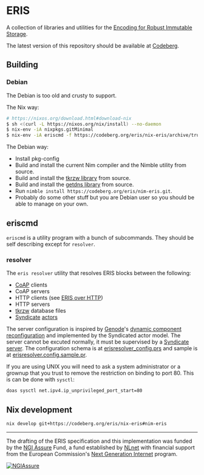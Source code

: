 # ERIS

A collection of libraries and utilities for the [Encoding for Robust Immutable Storage](https://eris.codeberg.page).

The latest version of this repository should be available at [Codeberg](https://codeberg.org/eris/nim-eris).

## Building

### Debian

The Debian is too old and crusty to support.

The Nix way:
``` sh
# https://nixos.org/download.html#download-nix
$ sh <(curl -L https://nixos.org/nix/install) --no-daemon
$ nix-env -iA nixpkgs.gitMinimal
$ nix-env -iA eriscmd -f https://codeberg.org/eris/nix-eris/archive/trunk.tar.gz
```

The Debian way:
- Install pkg-config
- Build and install the current Nim compiler and the Nimble utility from source.
- Build and install the [tkrzw library](https://dbmx.net/tkrzw/) from source.
- Build and install the [getdns library](https://getdnsapi.net/) from source.
- Run `nimble install https://codeberg.org/eris/nim-eris.git`.
- Probably do some other stuff but you are Debian user so you should be able to manage on your own.

## eriscmd

`eriscmd` is a utility program with a bunch of subcommands. They should be self describing except for `resolver`.

### resolver

The `eris resolver` utility that resolves ERIS blocks between the following:
  - [CoAP](https://en.wikipedia.org/wiki/Constrained_Application_Protocol) clients
  - CoAP servers
  - HTTP clients (see [ERIS over HTTP](https://eris.codeberg.page/eer/eer-001/))
  - HTTP servers
  - [tkrzw](https://dbmx.net/tkrzw/) database files
  - [Syndicate](https://syndicate-lang.org) [actors](./protocols/syndicate_protocol.prs)

The server configuration is inspired by [Genode](https://genode.org/)'s [dynamic component reconfiguration](https://genode.org/documentation/genode-foundations/21.05/components/Component_configuration.html) and implemented by the Syndicated actor model. The server cannot be excuted normally, it must be supervised by a [Syndicate server](https://synit.org/book/operation/system-bus.html). The configuration schema is at [erisresolver_config.prs](./protocols/erisresolver_config.prs) and sample is at [erisresolver.config.sample.pr](./erisresolver.config.sample.pr).

If you are using UNIX you will need to ask a system administrator or a grownup that you trust to remove the restriction on binding to port 80. This is can be done with `sysctl`:
```sh
doas sysctl net.ipv4.ip_unprivileged_port_start=80
```

## Nix development

```sh
nix develop git+https://codeberg.org/eris/nix-eris#nim-eris
```

---

The drafting of the ERIS specification and this implementation was funded by the [NGI Assure](https://nlnet.nl/assure) Fund, a fund established by [NLnet](https://nlnet.nl/) with financial support from the European Commission's [Next Generation Internet](https://ngi.eu/) program.

[![NGIAssure](https://nlnet.nl/image/logos/NGIAssure_tag.svg)](https://nlnet.nl/assure)
